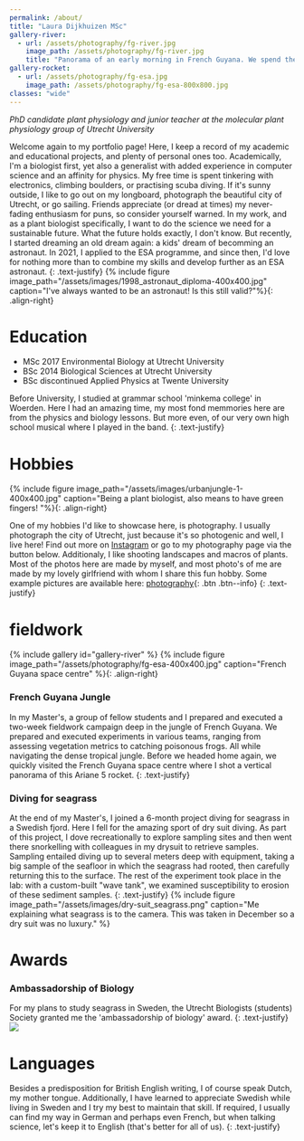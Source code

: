 ```yaml
---
permalink: /about/
title: "Laura Dijkhuizen MSc"
gallery-river:
  - url: /assets/photography/fg-river.jpg
    image_path: /assets/photography/fg-river.jpg
    title: "Panorama of an early morning in French Guyana. We spend the rest of the day boating upstream to a remote field site." 
gallery-rocket:
  - url: /assets/photography/fg-esa.jpg
    image_path: /assets/photography/fg-esa-800x800.jpg
classes: "wide"
---
```

_PhD candidate plant physiology and junior teacher at the molecular plant physiology group of Utrecht University_

Welcome again to my portfolio page! 
Here, I keep a record of my academic and educational projects, and plenty of personal ones too. 
Academically, I'm a biologist first, yet also a generalist with added experience in computer science and an affinity for physics. 
My free time is spent tinkering with electronics, climbing boulders, or practising scuba diving. 
If it's sunny outside, I like to go out on my longboard, photograph the beautiful city of Utrecht, or go sailing.
Friends appreciate (or dread at times) my never-fading enthusiasm for puns, so consider yourself warned. 
In my work, and as a plant biologist specifically, I want to do the science we need for a sustainable future. 
What the future holds exactly, I don't know. 
But recently, I started dreaming an old dream again: a kids' dream of becomming an astronaut. 
In 2021, I applied to the ESA programme, and since then, I'd love for nothing more than to combine my skills and develop further as an ESA astronaut. 
{: .text-justify}
{% include figure image_path="/assets/images/1998_astronaut_diploma-400x400.jpg" caption="I've always wanted to be an astronaut! Is this still valid?"%}{: .align-right} 

# Education
 * MSc 2017 Environmental Biology at Utrecht University
 * BSc 2014 Biological Sciences at Utrecht University
 * BSc discontinued Applied Physics at Twente University

Before University, I studied at grammar school 'minkema college' in Woerden. 
Here I had an amazing time, my most fond memmories here are from the physics and biology lessons.
But more even, of our very own high school musical where I played in the band.
{: .text-justify}
<br>

# Hobbies
{% include figure image_path="/assets/images/urbanjungle-1-400x400.jpg" caption="Being a plant biologist, also means to have green fingers! "%}{: .align-right}

One of my hobbies I'd like to showcase here, is photography.
I usually photograph the city of Utrecht, just because it's so photogenic and well, I live here! 
Find out more on [Instagram](https://instagram.com/laura_in_utrecht) or go to my photography page via the button below.
Additionaly, I like shooting landscapes and macros of plants. 
Most of the photos here are made by myself, and most photo's of me are made by my lovely girlfriend with whom I share this fun hobby.
Some example pictures are available here: [photography](/photography/){: .btn .btn--info}
{: .text-justify}


# fieldwork
{% include gallery id="gallery-river" %}
{% include figure image_path="/assets/photography/fg-esa-400x400.jpg" caption="French Guyana space centre" %}{: .align-right}

### French Guyana Jungle
In my Master's, a group of fellow students and I prepared and executed a two-week fieldwork campaign deep in the jungle of French Guyana. 
We prepared and executed experiments in various teams, ranging from assessing vegetation metrics to catching poisonous frogs. 
All while navigating the dense tropical jungle. 
Before we headed home again, we quickly visited the French Guyana space centre where I shot a vertical panorama of this Ariane 5 rocket.
{: .text-justify}


### Diving for seagrass
At the end of my Master's, I joined a 6-month project diving for seagrass in a Swedish fjord. 
Here I fell for the amazing sport of dry suit diving. 
As part of this project, I dove recreationally to explore sampling sites and then went there snorkelling with colleagues in my drysuit to retrieve samples. 
Sampling entailed diving up to several meters deep with equipment, taking a big sample of the seafloor in which the seagrass had rooted, then carefully returning this to the surface. The rest of the experiment took place in the lab: with a custom-built "wave tank", we examined susceptibility to erosion of these sediment samples.
{: .text-justify}
{% include figure image_path="/assets/images/dry-suit_seagrass.png" caption="Me explaining what seagrass is to the camera. This was taken in December so a dry suit was no luxury." %}

# Awards
### Ambassadorship of Biology
For my plans to study seagrass in Sweden, the Utrecht Biologists (students) Society granted me the 'ambassadorship of biology' award.
{: .text-justify}
![](https://ubv.info/wp-content/uploads/2016/04/Ambassadeur-van-de-biologie-2016-672x372.jpg)

# Languages
Besides a predisposition for British English writing, I of course speak Dutch, my mother tongue. 
Additionally, I have learned to appreciate Swedish while living in Sweden and I try my best to maintain that skill.
If required, I usually can find my way in German and perhaps even French, but when talking science, let's keep it to English (that's better for all of us).
{: .text-justify}




